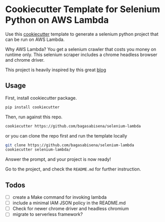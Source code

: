 # Cookiecutter Template for Selenium Python on AWS Lambda

Use this [cookiecutter](https://cookiecutter.readthedocs.io/en/latest/) template to generate a selenium python project
that can be run on AWS Lambda.

Why AWS Lambda? You get a selenium crawler that costs you money on runtime only.
This selenium scraper includes a chrome headless browser and chrome driver.

This project is heavily inspired by this great [blog](https://robertorocha.info/setting-up-a-selenium-web-scraper-on-aws-lambda-with-python/)

## Usage

First, install cookiecutter package.

```bash
pip install cookiecutter
```

Then, run against this repo.

```bash
cookiecutter https://github.com/bagasabisena/selenium-lambda
```

or you can clone the repo first and run the template locally

```bash
git clone https://github.com/bagasabisena/selenium-lambda
cookiecutter selenium-lambda/
```

Answer the prompt, and your project is now ready!

Go to the project, and check the `README.md`
for further instruction.

## Todos

* [ ] create a Make command for invoking lambda
* [ ] include a minimal IAM JSON policy in the README.md
* [ ] Check for newer chrome driver and headless chromium
* [ ] migrate to serverless framework?
